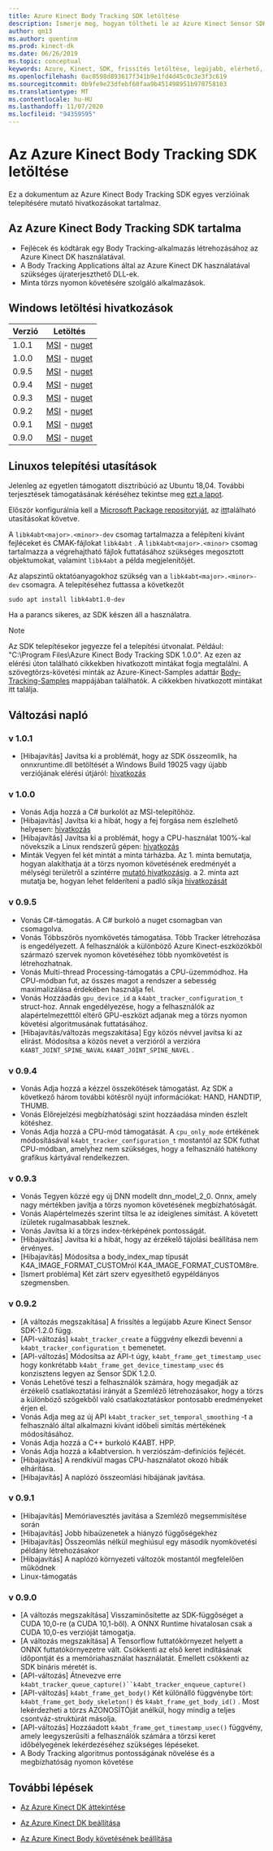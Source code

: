 ```yaml
---
title: Azure Kinect Body Tracking SDK letöltése
description: Ismerje meg, hogyan töltheti le az Azure Kinect Sensor SDK egyes verzióit Windows vagy Linux rendszeren.
author: qm13
ms.author: quentinm
ms.prod: kinect-dk
ms.date: 06/26/2019
ms.topic: conceptual
keywords: Azure, Kinect, SDK, frissítés letöltése, legújabb, elérhető, telepítés, törzs, nyomon követés
ms.openlocfilehash: 0ac0598d893617f341b9e1fd4d45c0c3e3f3c619
ms.sourcegitcommit: 0b9fe9e23dfebf60faa9b451498951b970758103
ms.translationtype: MT
ms.contentlocale: hu-HU
ms.lasthandoff: 11/07/2020
ms.locfileid: "94359595"
---
```

# <a name="download-azure-kinect-body-tracking-sdk"></a>Az Azure Kinect Body Tracking SDK letöltése

Ez a dokumentum az Azure Kinect Body Tracking SDK egyes verzióinak telepítésére mutató hivatkozásokat tartalmaz.

## <a name="azure-kinect-body-tracking-sdk-contents"></a>Az Azure Kinect Body Tracking SDK tartalma

- Fejlécek és kódtárak egy Body Tracking-alkalmazás létrehozásához az Azure Kinect DK használatával.
- A Body Tracking Applications által az Azure Kinect DK használatával szükséges újraterjeszthető DLL-ek.
- Minta törzs nyomon követésére szolgáló alkalmazások.

## <a name="windows-download-links"></a>Windows letöltési hivatkozások

Verzió       | Letöltés
--------------|----------
1.0.1 | [MSI](https://www.microsoft.com/en-us/download/details.aspx?id=100942) - [nuget](https://www.nuget.org/packages/Microsoft.Azure.Kinect.BodyTracking/1.0.1)
1.0.0 | [MSI](https://www.microsoft.com/en-us/download/details.aspx?id=100848) - [nuget](https://www.nuget.org/packages/Microsoft.Azure.Kinect.BodyTracking/1.0.0)
0.9.5 | [MSI](https://www.microsoft.com/en-us/download/details.aspx?id=100636) - [nuget](https://www.nuget.org/packages/Microsoft.Azure.Kinect.BodyTracking/0.9.5)
0.9.4 | [MSI](https://www.microsoft.com/en-us/download/details.aspx?id=100415) - [nuget](https://www.nuget.org/packages/Microsoft.Azure.Kinect.BodyTracking/0.9.4)
0.9.3 | [MSI](https://www.microsoft.com/en-us/download/details.aspx?id=100307) - [nuget](https://www.nuget.org/packages/Microsoft.Azure.Kinect.BodyTracking/0.9.3)
0.9.2 | [MSI](https://www.microsoft.com/en-us/download/details.aspx?id=100128) - [nuget](https://www.nuget.org/packages/Microsoft.Azure.Kinect.BodyTracking/0.9.2)
0.9.1 | [MSI](https://www.microsoft.com/en-us/download/details.aspx?id=100063) - [nuget](https://www.nuget.org/packages/Microsoft.Azure.Kinect.BodyTracking/0.9.1)
0.9.0 | [MSI](https://www.microsoft.com/en-us/download/details.aspx?id=58402) - [nuget](https://www.nuget.org/packages/Microsoft.Azure.Kinect.BodyTracking/0.9.0)

## <a name="linux-installation-instructions"></a>Linuxos telepítési utasítások

Jelenleg az egyetlen támogatott disztribúció az Ubuntu 18,04. További terjesztések támogatásának kéréséhez tekintse meg [ezt a lapot](https://aka.ms/azurekinectfeedback).

Először konfigurálnia kell a [Microsoft Package repositoryját](https://packages.microsoft.com/), az [itt](/windows-server/administration/linux-package-repository-for-microsoft-software)található utasításokat követve.

A `libk4abt<major>.<minor>-dev` csomag tartalmazza a felépíteni kívánt fejléceket és CMAK-fájlokat `libk4abt` .
A `libk4abt<major>.<minor>` csomag tartalmazza a végrehajtható fájlok futtatásához szükséges megosztott objektumokat, valamint `libk4abt` a példa megjelenítőjét.

Az alapszintű oktatóanyagokhoz szükség van a `libk4abt<major>.<minor>-dev` csomagra. A telepítéséhez futtassa a következőt

`sudo apt install libk4abt1.0-dev`

Ha a parancs sikeres, az SDK készen áll a használatra.

> [!NOTE]
> Az SDK telepítésekor jegyezze fel a telepítési útvonalat. Például: "C:\Program Files\Azure Kinect Body Tracking SDK 1.0.0". Az ezen az elérési úton található cikkekben hivatkozott mintákat fogja megtalálni.
> A szövegtörzs-követési minták az Azure-Kinect-Samples adattár [Body-Tracking-Samples](https://github.com/microsoft/Azure-Kinect-Samples/tree/master/body-tracking-samples) mappájában találhatók. A cikkekben hivatkozott mintákat itt találja.

## <a name="change-log"></a>Változási napló

### <a name="v101"></a>v 1.0.1
* [Hibajavítás] Javítsa ki a problémát, hogy az SDK összeomlik, ha onnxruntime.dll betöltését a Windows Build 19025 vagy újabb verziójának elérési útjáról: [hivatkozás](https://github.com/microsoft/Azure-Kinect-Sensor-SDK/issues/932)

### <a name="v100"></a>v 1.0.0
* Vonás Adja hozzá a C# burkolót az MSI-telepítőhöz.
* [Hibajavítás] Javítsa ki a hibát, hogy a fej forgása nem észlelhető helyesen: [hivatkozás](https://github.com/microsoft/Azure-Kinect-Sensor-SDK/issues/997)
* [Hibajavítás] Javítsa ki a problémát, hogy a CPU-használat 100%-kal növekszik a Linux rendszerű gépen: [hivatkozás](https://github.com/microsoft/Azure-Kinect-Sensor-SDK/issues/1007)
* Minták Vegyen fel két mintát a minta tárházba. Az 1. minta bemutatja, hogyan alakíthatja át a törzs nyomon követésének eredményét a mélységi területről a színtérre [mutató hivatkozásig](https://github.com/microsoft/Azure-Kinect-Samples/tree/master/body-tracking-samples/camera_space_transform_sample). a 2. minta azt mutatja be, hogyan lehet felderíteni a padló síkja [hivatkozását](https://github.com/microsoft/Azure-Kinect-Samples/tree/master/body-tracking-samples/floor_detector_sample)

### <a name="v095"></a>v 0.9.5
* Vonás C#-támogatás. A C# burkoló a nuget csomagban van csomagolva.
* Vonás Többszörös nyomkövetés támogatása. Több Tracker létrehozása is engedélyezett. A felhasználók a különböző Azure Kinect-eszközökből származó szervek nyomon követéséhez több nyomkövetést is létrehozhatnak.
* Vonás Multi-thread Processing-támogatás a CPU-üzemmódhoz. Ha CPU-módban fut, az összes magot a rendszer a sebesség maximalizálása érdekében használja fel.
* Vonás Hozzáadás `gpu_device_id` a `k4abt_tracker_configuration_t` struct-hoz. Annak engedélyezése, hogy a felhasználók az alapértelmezetttől eltérő GPU-eszközt adjanak meg a törzs nyomon követési algoritmusának futtatásához.
* [Hibajavítás/változás megszakítása] Egy közös névvel javítsa ki az elírást. Módosítsa a közös nevet a verzióról a verzióra `K4ABT_JOINT_SPINE_NAVAL` `K4ABT_JOINT_SPINE_NAVEL` .

### <a name="v094"></a>v 0.9.4
* Vonás Adja hozzá a kézzel összekötések támogatást. Az SDK a következő három további kötésről nyújt információkat: HAND, HANDTIP, THUMB.
* Vonás Előrejelzési megbízhatósági szint hozzáadása minden észlelt kötéshez.
* Vonás Adja hozzá a CPU-mód támogatását. A `cpu_only_mode` értékének módosításával `k4abt_tracker_configuration_t` mostantól az SDK futhat CPU-módban, amelyhez nem szükséges, hogy a felhasználó hatékony grafikus kártyával rendelkezzen.

### <a name="v093"></a>v 0.9.3
* Vonás Tegyen közzé egy új DNN modellt dnn_model_2_0. Onnx, amely nagy mértékben javítja a törzs nyomon követésének megbízhatóságát.
* Vonás Alapértelmezés szerint tiltsa le az ideiglenes simítást. A követett ízületek rugalmasabbak lesznek.
* Vonás Javítsa ki a törzs index-térképének pontosságát.
* [Hibajavítás] Javítsa ki a hibát, hogy az érzékelő tájolási beállítása nem érvényes.
* [Hibajavítás] Módosítsa a body_index_map típusát K4A_IMAGE_FORMAT_CUSTOMról K4A_IMAGE_FORMAT_CUSTOM8re.
* [Ismert probléma] Két zárt szerv egyesíthető egypéldányos szegmensben.

### <a name="v092"></a>v 0.9.2
* [A változás megszakítása] A frissítés a legújabb Azure Kinect Sensor SDK-1.2.0 függ.
* [API-változás] `k4abt_tracker_create` a függvény elkezdi bevenni a `k4abt_tracker_configuration_t` bemenetet. 
* [API-változás] Módosítsa az API-t úgy, `k4abt_frame_get_timestamp_usec` hogy konkrétabb `k4abt_frame_get_device_timestamp_usec` és konzisztens legyen az Sensor SDK 1.2.0.
* Vonás Lehetővé teszi a felhasználók számára, hogy megadják az érzékelő csatlakoztatási irányát a Szemléző létrehozásakor, hogy a törzs a különböző szögekből való csatlakoztatáskor pontosabb eredményeket érjen el.
* Vonás Adja meg az új API `k4abt_tracker_set_temporal_smoothing` -t a felhasználó által alkalmazni kívánt időbeli simítás mértékének módosításához.
* Vonás Adja hozzá a C++ burkoló K4ABT. HPP.
* Vonás Adja hozzá a k4abtversion. h verziószám-definíciós fejlécét.
* [Hibajavítás] A rendkívül magas CPU-használatot okozó hibák elhárítása.
* [Hibajavítás] A naplózó összeomlási hibájának javítása.

### <a name="v091"></a>v 0.9.1
* [Hibajavítás] Memóriavesztés javítása a Szemléző megsemmisítése során
* [Hibajavítás] Jobb hibaüzenetek a hiányzó függőségekhez
* [Hibajavítás] Összeomlás nélkül meghiúsul egy második nyomkövetési példány létrehozásakor
* [Hibajavítás] A naplózó környezeti változók mostantól megfelelően működnek
* Linux-támogatás

### <a name="v090"></a>v 0.9.0

* [A változás megszakítása] Visszaminősítette az SDK-függőséget a CUDA 10,0-re (a CUDA 10,1-ből). A ONNX Runtime hivatalosan csak a CUDA 10,0-es verzióját támogatja.
* [A változás megszakítása] A Tensorflow futtatókörnyezet helyett a ONNX futtatókörnyezetre vált. Csökkenti az első keret indításának időpontját és a memóriahasználat használatát. Emellett csökkenti az SDK bináris méretét is.
* [API-változás] Átnevezve erre `k4abt_tracker_queue_capture()``k4abt_tracker_enqueue_capture()`
* [API-változás] `k4abt_frame_get_body()` Két különálló függvénybe tört: `k4abt_frame_get_body_skeleton()` és `k4abt_frame_get_body_id()` . Most lekérdezheti a törzs AZONOSÍTÓját anélkül, hogy mindig a teljes csontváz-struktúrát másolja.
* [API-változás] Hozzáadott  `k4abt_frame_get_timestamp_usec()` függvény, amely leegyszerűsíti a felhasználók számára a törzsi keret időbélyegének lekérdezéséhez szükséges lépéseket.
* A Body Tracking algoritmus pontosságának növelése és a megbízhatóság nyomon követése

## <a name="next-steps"></a>További lépések

- [Az Azure Kinect DK áttekintése](about-azure-kinect-dk.md)

- [Az Azure Kinect DK beállítása](set-up-azure-kinect-dk.md)

- [Az Azure Kinect Body követésének beállítása](body-sdk-setup.md)
